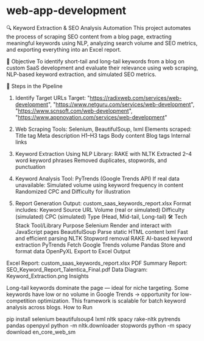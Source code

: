 # web-app-development
🔍 Keyword Extraction & SEO Analysis Automation
This project automates the process of scraping SEO content from a blog page, extracting meaningful keywords using NLP, analyzing search volume and SEO metrics, and exporting everything into an Excel report.

📌 Objective
To identify short-tail and long-tail keywords from a blog on custom SaaS development and evaluate their relevance using web scraping, NLP-based keyword extraction, and simulated SEO metrics.

🚀 Steps in the Pipeline
1. Identify Target URLs
Target: "https://radixweb.com/services/web-development",
    "https://www.netguru.com/services/web-development",
    "https://www.scnsoft.com/web-development",
    "https://www.appnovation.com/services/web-development"

3. Web Scraping
Tools: Selenium, BeautifulSoup, lxml
Elements scraped:
Title tag
Meta description
H1–H3 tags
Body content
Blog tags
Internal links
4. Keyword Extraction Using NLP
Library: RAKE with NLTK
Extracted 2–4 word keyword phrases
Removed duplicates, stopwords, and punctuation
5. Keyword Analysis
Tool: PyTrends (Google Trends API)
If real data unavailable:
Simulated volume using keyword frequency in content
Randomized CPC and Difficulty for illustration
6. Report Generation
Output: custom_saas_keywords_report.xlsx
Format includes:
Keyword
Source URL
Volume (real or simulated)
Difficulty (simulated)
CPC (simulated)
Type (Head, Mid-tail, Long-tail)
🛠 Tech Stack
Tool/Library	Purpose
Selenium	Render and interact with JavaScript pages
BeautifulSoup	Parse static HTML content
lxml	Fast and efficient parsing
NLTK	Stopword removal
RAKE	AI-based keyword extraction
PyTrends	Fetch Google Trends volume
Pandas	Store and format data
OpenPyXL	Export to Excel
Output

Excel Report: custom_saas_keywords_report.xlsx
PDF Summary Report: SEO_Keyword_Report_Talentica_Final.pdf
Data Diagram: Keyword_Extraction.png
Insights

Long-tail keywords dominate the page — ideal for niche targeting.
Some keywords have low or no volume in Google Trends → opportunity for low-competition optimization.
This framework is scalable for batch keyword analysis across blogs.
How to Run

pip install selenium beautifulsoup4 lxml nltk spacy rake-nltk pytrends pandas openpyxl
python -m nltk.downloader stopwords
python -m spacy download en_core_web_sm
